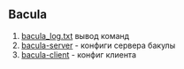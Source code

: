 ## Bacula
1. [bacula_log.txt](./bacula_log.txt) вывод команд
2. [bacula-server](./bacula-server) - конфиги сервера бакулы
3. [bacula-client](./bacula-client) - конфиг клиента
